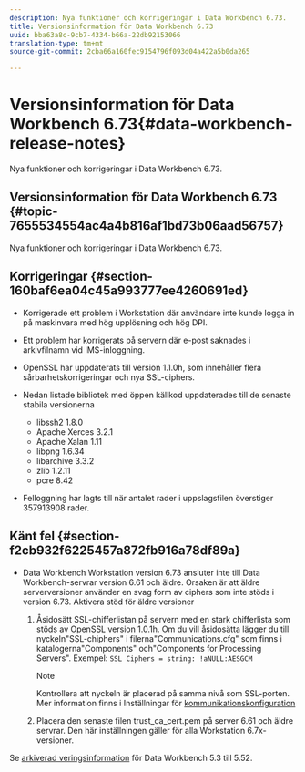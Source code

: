 ```yaml
---
description: Nya funktioner och korrigeringar i Data Workbench 6.73.
title: Versionsinformation för Data Workbench 6.73
uuid: bba63a8c-9cb7-4334-b66a-22db92153066
translation-type: tm+mt
source-git-commit: 2cba66a160fec9154796f093d04a422a5b0da265

---
```



# Versionsinformation för Data Workbench 6.73{#data-workbench-release-notes}

Nya funktioner och korrigeringar i Data Workbench 6.73.

## Versionsinformation för Data Workbench 6.73 {#topic-7655534554ac4a4b816af1bd73b06aad56757}

Nya funktioner och korrigeringar i Data Workbench 6.73.

## Korrigeringar {#section-160baf6ea04c45a993777ee4260691ed}

* Korrigerade ett problem i Workstation där användare inte kunde logga in på maskinvara med hög upplösning och hög DPI.
* Ett problem har korrigerats på servern där e-post saknades i arkivfilnamn vid IMS-inloggning.
* OpenSSL har uppdaterats till version 1.1.0h, som innehåller flera sårbarhetskorrigeringar och nya SSL-ciphers.
* Nedan listade bibliotek med öppen källkod uppdaterades till de senaste stabila versionerna

   * libssh2 1.8.0
   * Apache Xerces 3.2.1
   * Apache Xalan 1.11
   * libpng 1.6.34
   * libarchive 3.3.2
   * zlib 1.2.11
   * pcre 8.42

* Felloggning har lagts till när antalet rader i uppslagsfilen överstiger 357913908 rader.

## Känt fel {#section-f2cb932f6225457a872fb916a78df89a}

* Data Workbench Workstation version 6.73 ansluter inte till Data Workbench-servrar version 6.61 och äldre. Orsaken är att äldre serverversioner använder en svag form av ciphers som inte stöds i version 6.73. Aktivera stöd för äldre versioner

   1. Åsidosätt SSL-chifferlistan på servern med en stark chifferlista som stöds av OpenSSL version 1.0.1h. Om du vill åsidosätta lägger du till nyckeln&quot;SSL-chiphers&quot; i filerna&quot;Communications.cfg&quot; som finns i katalogerna&quot;Components&quot; och&quot;Components for Processing Servers&quot;. Exempel: `SSL Ciphers = string: !aNULL:AESGCM`

      >[!NOTE]
      >
      >Kontrollera att nyckeln är placerad på samma nivå som SSL-porten. Mer information finns i Inställningar för [kommunikationskonfiguration](https://docs.adobe.com/content/help/en/data-workbench/using/server-admin-install/config-settings/c-comm-cfg-stgs.html)

   1. Placera den senaste filen trust_ca_cert.pem på server 6.61 och äldre servrar. Den här inställningen gäller för alla Workstation 6.7x-versioner.

Se [arkiverad veringsinformation](https://docs.adobe.com/content/help/en/data-workbench/using/release-notes/release-notes.html) för Data Workbench 5.3 till 5.52.

